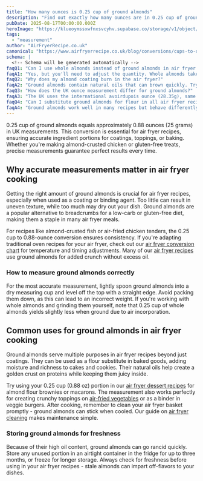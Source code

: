 ```yaml
---
title: "How many ounces is 0.25 cup of ground almonds"
description: "Find out exactly how many ounces are in 0.25 cup of ground almonds for perfect air fryer recipes every time."
pubDate: 2025-08-17T00:00:00.000Z
heroImage: "https://klueoymssxwfnxsvcyhv.supabase.co/storage/v1/object/public/Shmucket/how-many-ounces-is-0-25-cup-ground-almonds.webp"
tags:
  - "measurement"
author: "AirFryerRecipe.co.uk"
canonical: "https://www.airfryerrecipe.co.uk/blog/conversions/cups-to-ounces/how-many-ounces-is-0-25-cup-ground-almonds"
schema: |
  <!-- Schema will be generated automatically -->
faqQ1: "Can I use whole almonds instead of ground almonds in air fryer recipes?"
faqA1: "Yes, but you'll need to adjust the quantity. Whole almonds take up more space, so 0.25 cup of whole almonds will yield slightly less when ground. For precise measurements, it's best to grind them first or use a kitchen scale to measure by weight (0.88 oz)."
faqQ2: "Why does my almond coating burn in the air fryer?"
faqA2: "Ground almonds contain natural oils that can brown quickly. Try reducing the temperature by 10-15°C and checking frequently. Lightly spraying with oil helps even browning, but avoid over-saturating as this can cause splattering."
faqQ3: "How does the UK ounce measurement differ for ground almonds?"
faqA3: "The UK uses the international avoirdupois ounce (28.35g), same as the US for dry measurements. However, cup sizes can vary slightly between countries, so always use UK standard measuring cups for accuracy when converting 0.25 cup to ounces."
faqQ4: "Can I substitute ground almonds for flour in all air fryer recipes?"
faqA4: "Ground almonds work well in many recipes but behave differently than wheat flour. They're denser and more absorbent, so you may need to adjust liquids. For best results, follow recipes specifically designed for almond flour or use trusted conversion guides."
---
```

<p>0.25 cup of ground almonds equals approximately 0.88 ounces (25 grams) in UK measurements. This conversion is essential for air fryer recipes, ensuring accurate ingredient portions for coatings, toppings, or baking. Whether you're making almond-crusted chicken or gluten-free treats, precise measurements guarantee perfect results every time.</p>  

<h2>Why accurate measurements matter in air fryer cooking</h2>  
<p>Getting the right amount of ground almonds is crucial for air fryer recipes, especially when used as a coating or binding agent. Too little can result in uneven texture, while too much may dry out your dish. Ground almonds are a popular alternative to breadcrumbs for a low-carb or gluten-free diet, making them a staple in many air fryer meals.</p>  
<p>For recipes like almond-crusted fish or air-fried chicken tenders, the 0.25 cup to 0.88-ounce conversion ensures consistency. If you're adapting traditional oven recipes for your air fryer, check out our <a href=https://www.airfryerrecipe.co.uk/air-fryer-conversion-chart>air fryer conversion chart</a> for temperature and timing adjustments. Many of our <a href=https://www.airfryerrecipe.co.uk/recipes>air fryer recipes</a> use ground almonds for added crunch without excess oil.</p>  

<h3>How to measure ground almonds correctly</h3>  
<p>For the most accurate measurement, lightly spoon ground almonds into a dry measuring cup and level off the top with a straight edge. Avoid packing them down, as this can lead to an incorrect weight. If you're working with whole almonds and grinding them yourself, note that 0.25 cup of whole almonds yields slightly less when ground due to air incorporation.</p>  

<h2>Common uses for ground almonds in air fryer cooking</h2>  
<p>Ground almonds serve multiple purposes in air fryer recipes beyond just coatings. They can be used as a flour substitute in baked goods, adding moisture and richness to cakes and cookies. Their natural oils help create a golden crust on proteins while keeping them juicy inside.</p>  
<p>Try using your 0.25 cup (0.88 oz) portion in our <a href=https://www.airfryerrecipe.co.uk/recipe-category/Dessert>air fryer dessert recipes</a> for almond flour brownies or macarons. The measurement also works perfectly for creating crunchy toppings on <a href=https://www.airfryerrecipe.co.uk/recipe-category/Vegetables>air-fried vegetables</a> or as a binder in veggie burgers. After cooking, remember to clean your air fryer basket promptly - ground almonds can stick when cooled. Our guide on <a href=https://www.airfryerrecipe.co.uk/air-fryer-cleaner>air fryer cleaning</a> makes maintenance simple.</p>  

<h3>Storing ground almonds for freshness</h3>  
<p>Because of their high oil content, ground almonds can go rancid quickly. Store any unused portion in an airtight container in the fridge for up to three months, or freeze for longer storage. Always check for freshness before using in your air fryer recipes - stale almonds can impart off-flavors to your dishes.</p>
